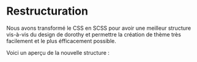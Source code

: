 # Restructuration

Nous avons transformé le CSS en SCSS pour avoir une meilleur structure vis-à-vis du design de dorothy 
et permettre la création de thème très facilement et le plus éfficacement possible.

Voici un aperçu de la nouvelle structure : 

